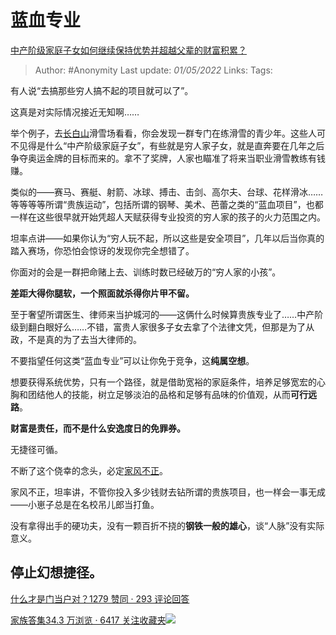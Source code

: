 # 蓝血专业
[中产阶级家庭子女如何继续保持优势并超越父辈的财富积累？](https://www.zhihu.com/question/27855424/answer/2461780359)

> Author: #Anonymity 
Last update: *01/05/2022* 
Links: 
Tags: 

有人说“去搞那些穷人搞不起的项目就可以了”。

这真是对实际情况接近无知啊……

举个例子，去[长白山](https://www.zhihu.com/search?q=%E9%95%BF%E7%99%BD%E5%B1%B1&search_source=Entity&hybrid_search_source=Entity&hybrid_search_extra=%7B%22sourceType%22%3A%22answer%22%2C%22sourceId%22%3A2461780359%7D)滑雪场看看，你会发现一群专门在练滑雪的青少年。这些人可不见得是什么“中产阶级家庭子女”，有些就是穷人家子女，就是直奔要在几年之后争夺奥运金牌的目标而来的。拿不了奖牌，人家也瞄准了将来当职业滑雪教练有钱赚。

类似的——赛马、赛艇、射箭、冰球、搏击、击剑、高尔夫、台球、花样滑冰……等等等等所谓“贵族运动”，包括所谓的钢琴、美术、芭蕾之类的“蓝血项目”，也都一样在这些很早就开始凭超人天赋获得专业投资的穷人家的孩子的火力范围之内。

坦率点讲——如果你认为“穷人玩不起，所以这些是安全项目”，几年以后当你真的踏入赛场，你恐怕会惊讶的发现你完全想错了。

你面对的会是一群把命赌上去、训练时数已经破万的“穷人家的小孩”。

**差距大得你腿软，一个照面就杀得你片甲不留。**

  

至于奢望所谓医生、律师来当护城河的——这俩什么时候算贵族专业了……中产阶级到翻白眼好么……不错，富贵人家很多子女去拿了个法律文凭，但那是为了从政，不是真的为了去当大律师的。

不要指望任何这类“蓝血专业”可以让你免于竞争，这**纯属空想**。

  

想要获得系统优势，只有一个路径，就是借助宽裕的家庭条件，培养足够宽宏的心胸和团结他人的技能，树立足够淡泊的品格和足够有品味的价值观，从而**可行远路**。

**财富是责任，而不是什么安逸度日的免罪券。**

无捷径可循。

不断了这个侥幸的念头，必定[家风不正](https://www.zhihu.com/search?q=%E5%AE%B6%E9%A3%8E%E4%B8%8D%E6%AD%A3&search_source=Entity&hybrid_search_source=Entity&hybrid_search_extra=%7B%22sourceType%22%3A%22answer%22%2C%22sourceId%22%3A2461780359%7D)。

家风不正，坦率讲，不管你投入多少钱财去钻所谓的贵族项目，也一样会一事无成——小崽子总是在名校吊儿郎当打鱼。

没有拿得出手的硬功夫，没有一颗百折不挠的**钢铁一般的雄心**，谈“人脉”没有实际意义。

## 停止幻想捷径。

[什么才是门当户对？1279 赞同 · 293 评论回答](https://www.zhihu.com/question/320314301/answer/687854449)

  

[家族答集34.3 万浏览 · 6417 关注收藏夹![](https://pic2.zhimg.com/80/v2-b2918ef3f9c19572ba524ac59316a917_1440w.png)](https://zhihu.com/collection/378738313)